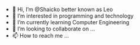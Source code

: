 - 👋 Hi, I’m @Shaicko better known as Leo
- 👀 I’m interested in programming and technology
- 🌱 I’m currently learning Computer Engineering
- 💞️ I’m looking to collaborate on ...
- 📫 How to reach me ...

<!---
Shaicko/Shaicko is a ✨ special ✨ repository because its `README.md` (this file) appears on your GitHub profile.
You can click the Preview link to take a look at your changes.
--->
